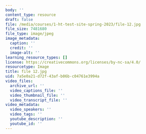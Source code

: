 ```yaml
---
body: ''
content_type: resource
draft: false
file: /media/courses/1-ht-test-site-spring-2023/file-12.jpg
file_size: 7481680
file_type: image/jpeg
image_metadata:
  caption: ''
  credit: ''
  image-alt: ''
learning_resource_types: []
license: https://creativecommons.org/licenses/by-nc-sa/4.0/
resourcetype: Image
title: file 12.jpg
uid: 7a5e0a21-d72f-43af-b06b-c04761e3994a
video_files:
  archive_url: ''
  video_captions_file: ''
  video_thumbnail_file: ''
  video_transcript_file: ''
video_metadata:
  video_speakers: ''
  video_tags: ''
  youtube_description: ''
  youtube_id: ''
---
```

